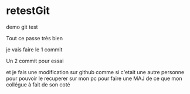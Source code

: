# retestGit
demo git test

Tout ce passe très bien 

je vais faire le 1 commit

Un 2 commit pour essai

et je fais une modification sur github comme si c'etait une autre personne pour 
pouvoir le recuperer sur mon pc pour faire une MAJ de ce que mon collégue à fait de son coté
